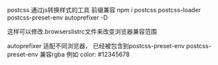 postcss 通过js转换样式的工具  前缀兼容
npm i postcss postcss-loader postcss-preset-env autoprefixer -D

这样可以修改.browserslistrc文件来改变浏览器兼容范围 

autoprefixer 适配不同浏览器， 已经被包含到postcss-preset-env
postcss-preset-env 兼容rgba 例如 color: #12345678